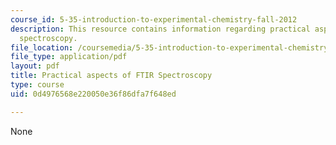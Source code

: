 ```yaml
---
course_id: 5-35-introduction-to-experimental-chemistry-fall-2012
description: This resource contains information regarding practical aspects of FTIR
  spectroscopy.
file_location: /coursemedia/5-35-introduction-to-experimental-chemistry-fall-2012/0d4976568e220050e36f86dfa7f648ed_MIT5_35F12_Module_2LS2.pdf
file_type: application/pdf
layout: pdf
title: Practical aspects of FTIR Spectroscopy
type: course
uid: 0d4976568e220050e36f86dfa7f648ed

---
```

None
